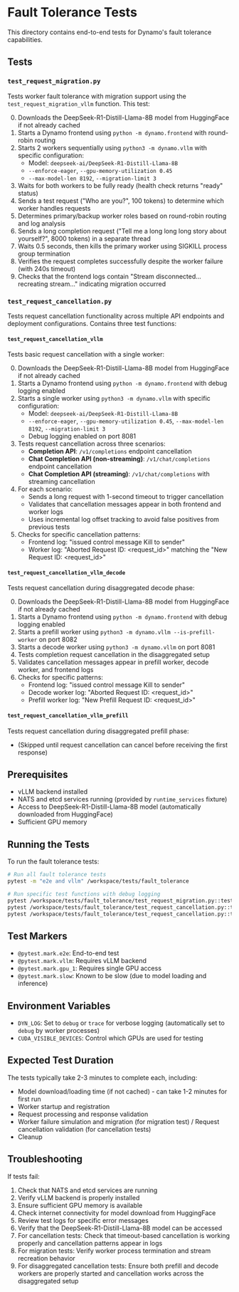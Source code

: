# Fault Tolerance Tests

This directory contains end-to-end tests for Dynamo's fault tolerance capabilities.

## Tests

### `test_request_migration.py`

Tests worker fault tolerance with migration support using the `test_request_migration_vllm` function. This test:

0. Downloads the DeepSeek-R1-Distill-Llama-8B model from HuggingFace if not already cached
1. Starts a Dynamo frontend using `python -m dynamo.frontend` with round-robin routing
2. Starts 2 workers sequentially using `python3 -m dynamo.vllm` with specific configuration:
   - Model: `deepseek-ai/DeepSeek-R1-Distill-Llama-8B`
   - `--enforce-eager`, `--gpu-memory-utilization 0.45`
   - `--max-model-len 8192`, `--migration-limit 3`
3. Waits for both workers to be fully ready (health check returns "ready" status)
4. Sends a test request ("Who are you?", 100 tokens) to determine which worker handles requests
5. Determines primary/backup worker roles based on round-robin routing and log analysis
6. Sends a long completion request ("Tell me a long long long story about yourself?", 8000 tokens) in a separate thread
7. Waits 0.5 seconds, then kills the primary worker using SIGKILL process group termination
8. Verifies the request completes successfully despite the worker failure (with 240s timeout)
9. Checks that the frontend logs contain "Stream disconnected... recreating stream..." indicating migration occurred

### `test_request_cancellation.py`

Tests request cancellation functionality across multiple API endpoints and deployment configurations. Contains three test functions:

#### `test_request_cancellation_vllm`
Tests basic request cancellation with a single worker:

0. Downloads the DeepSeek-R1-Distill-Llama-8B model from HuggingFace if not already cached
1. Starts a Dynamo frontend using `python -m dynamo.frontend` with debug logging enabled
2. Starts a single worker using `python3 -m dynamo.vllm` with specific configuration:
   - Model: `deepseek-ai/DeepSeek-R1-Distill-Llama-8B`
   - `--enforce-eager`, `--gpu-memory-utilization 0.45`, `--max-model-len 8192`, `--migration-limit 3`
   - Debug logging enabled on port 8081
3. Tests request cancellation across three scenarios:
   - **Completion API**: `/v1/completions` endpoint cancellation
   - **Chat Completion API (non-streaming)**: `/v1/chat/completions` endpoint cancellation
   - **Chat Completion API (streaming)**: `/v1/chat/completions` with streaming cancellation
4. For each scenario:
   - Sends a long request with 1-second timeout to trigger cancellation
   - Validates that cancellation messages appear in both frontend and worker logs
   - Uses incremental log offset tracking to avoid false positives from previous tests
5. Checks for specific cancellation patterns:
   - Frontend log: "issued control message Kill to sender"
   - Worker log: "Aborted Request ID: <request_id>" matching the "New Request ID: <request_id>"

#### `test_request_cancellation_vllm_decode`
Tests request cancellation during disaggregated decode phase:

0. Downloads the DeepSeek-R1-Distill-Llama-8B model from HuggingFace if not already cached
1. Starts a Dynamo frontend using `python -m dynamo.frontend` with debug logging enabled
2. Starts a prefill worker using `python3 -m dynamo.vllm --is-prefill-worker` on port 8082
3. Starts a decode worker using `python3 -m dynamo.vllm` on port 8081
4. Tests completion request cancellation in the disaggregated setup
5. Validates cancellation messages appear in prefill worker, decode worker, and frontend logs
6. Checks for specific patterns:
   - Frontend log: "issued control message Kill to sender"
   - Decode worker log: "Aborted Request ID: <request_id>"
   - Prefill worker log: "New Prefill Request ID: <request_id>"

#### `test_request_cancellation_vllm_prefill`
Tests request cancellation during disaggregated prefill phase:

- (Skipped until request cancellation can cancel before receiving the first response)

## Prerequisites

- vLLM backend installed
- NATS and etcd services running (provided by `runtime_services` fixture)
- Access to DeepSeek-R1-Distill-Llama-8B model (automatically downloaded from HuggingFace)
- Sufficient GPU memory

## Running the Tests

To run the fault tolerance tests:

```bash
# Run all fault tolerance tests
pytest -m "e2e and vllm" /workspace/tests/fault_tolerance

# Run specific test functions with debug logging
pytest /workspace/tests/fault_tolerance/test_request_migration.py::test_request_migration_vllm -v -s
pytest /workspace/tests/fault_tolerance/test_request_cancellation.py::test_request_cancellation_vllm -v -s
pytest /workspace/tests/fault_tolerance/test_request_cancellation.py::test_request_cancellation_vllm_decode -v -s
```

## Test Markers

- `@pytest.mark.e2e`: End-to-end test
- `@pytest.mark.vllm`: Requires vLLM backend
- `@pytest.mark.gpu_1`: Requires single GPU access
- `@pytest.mark.slow`: Known to be slow (due to model loading and inference)

## Environment Variables

- `DYN_LOG`: Set to `debug` or `trace` for verbose logging (automatically set to `debug` by worker processes)
- `CUDA_VISIBLE_DEVICES`: Control which GPUs are used for testing

## Expected Test Duration

The tests typically take 2-3 minutes to complete each, including:
- Model download/loading time (if not cached) - can take 1-2 minutes for first run
- Worker startup and registration
- Request processing and response validation
- Worker failure simulation and migration (for migration test) / Request cancellation validation (for cancellation tests)
- Cleanup

## Troubleshooting

If tests fail:

1. Check that NATS and etcd services are running
2. Verify vLLM backend is properly installed
3. Ensure sufficient GPU memory is available
4. Check internet connectivity for model download from HuggingFace
5. Review test logs for specific error messages
6. Verify that the DeepSeek-R1-Distill-Llama-8B model can be accessed
7. For cancellation tests: Check that timeout-based cancellation is working properly and cancellation patterns appear in logs
8. For migration tests: Verify worker process termination and stream recreation behavior
9. For disaggregated cancellation tests: Ensure both prefill and decode workers are properly started and cancellation works across the disaggregated setup
